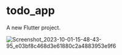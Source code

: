 # todo_app

A new Flutter project.

![Screenshot_2023-10-01-15-48-43-95_e03bf8c468d3e61880c2a4883953e9f6](https://github.com/Omar-Muhammadd/ToDo/assets/110769439/11365645-0427-447e-8a27-d4bdea6b9b48)
